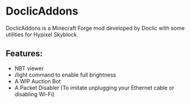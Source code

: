 # DoclicAddons

DoclicAddons is a Minecraft Forge mod developed by Doclic with some utilities for Hypixel Skyblock.

## Features:
  - NBT viewer
  - /light command to enable full brightness
  - A WIP Auction Bot
  - A Packet Disabler (To imitate unplugging your Ethernet cable or disabling Wi-Fi)
